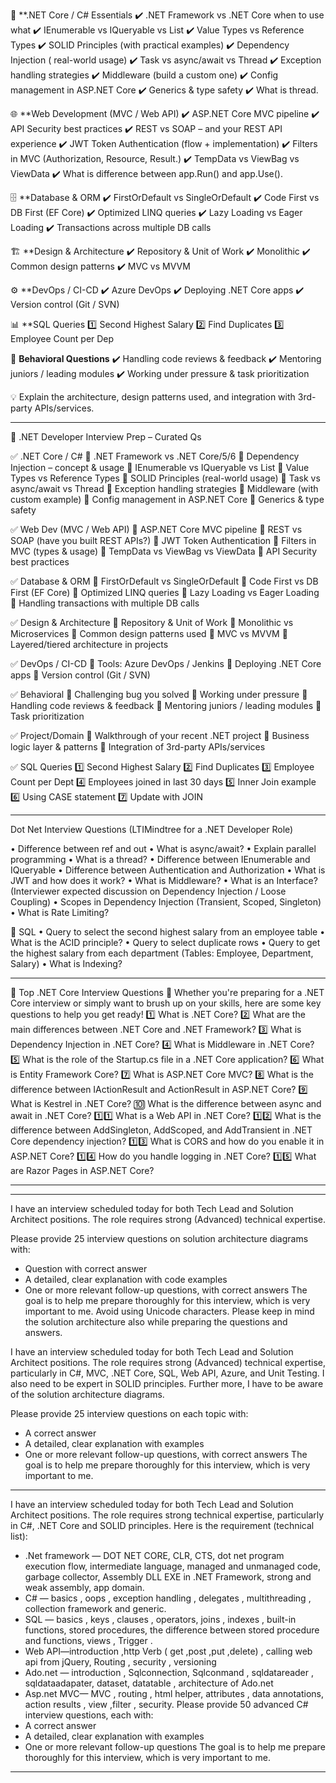 🔹 **.NET Core / C# Essentials
✔️ .NET Framework vs .NET Core when to use what
✔️ IEnumerable vs IQueryable vs List
✔️ Value Types vs Reference Types
✔️ SOLID Principles (with practical examples)
✔️ Dependency Injection ( real-world usage)
✔️ Task vs async/await vs Thread
✔️ Exception handling strategies
✔️ Middleware (build a custom one)
✔️ Config management in ASP.NET Core
✔️ Generics & type safety
✔️ What is thread.


🌐 **Web Development (MVC / Web API)
✔️ ASP.NET Core MVC pipeline
✔️ API Security best practices
✔️ REST vs SOAP – and your REST API experience
✔️ JWT Token Authentication (flow + implementation)
✔️ Filters in MVC (Authorization, Resource, Result.)
✔️ TempData vs ViewBag vs ViewData
✔️ What is difference between app.Run() and app.Use().


🗄️ **Database & ORM
✔️ FirstOrDefault vs SingleOrDefault
✔️ Code First vs DB First (EF Core)
✔️ Optimized LINQ queries
✔️ Lazy Loading vs Eager Loading
✔️ Transactions across multiple DB calls


🏗️ **Design & Architecture
✔️ Repository & Unit of Work
✔️ Monolithic
✔️ Common design patterns
✔️ MVC vs MVVM


⚙️ **DevOps / CI-CD
✔️ Azure DevOps 
✔️ Deploying .NET Core apps
✔️ Version control (Git / SVN)


📊 **SQL Queries
1️⃣ Second Highest Salary
2️⃣ Find Duplicates
3️⃣ Employee Count per Dep


👥 **Behavioral Questions**
✔️ Handling code reviews & feedback
✔️ Mentoring juniors / leading modules
✔️ Working under pressure & task prioritization


💡 Explain the architecture, design patterns used, and integration with 3rd-party APIs/services.

--- 

🚀 .NET Developer Interview Prep – Curated Qs

✅ .NET Core / C#
 🔹 .NET Framework vs .NET Core/5/6
 🔹 Dependency Injection – concept & usage
 🔹 IEnumerable vs IQueryable vs List
 🔹 Value Types vs Reference Types
 🔹 SOLID Principles (real-world usage)
 🔹 Task vs async/await vs Thread
 🔹 Exception handling strategies
 🔹 Middleware (with custom example)
 🔹 Config management in ASP.NET Core
 🔹 Generics & type safety

✅ Web Dev (MVC / Web API)
 🔹 ASP.NET Core MVC pipeline
 🔹 REST vs SOAP (have you built REST APIs?)
 🔹 JWT Token Authentication
 🔹 Filters in MVC (types & usage)
 🔹 TempData vs ViewBag vs ViewData
 🔹 API Security best practices

✅ Database & ORM
 🔹 FirstOrDefault vs SingleOrDefault
 🔹 Code First vs DB First (EF Core)
 🔹 Optimized LINQ queries
 🔹 Lazy Loading vs Eager Loading
 🔹 Handling transactions with multiple DB calls

✅ Design & Architecture
 🔹 Repository & Unit of Work
 🔹 Monolithic vs Microservices
 🔹 Common design patterns used
 🔹 MVC vs MVVM
 🔹 Layered/tiered architecture in projects

✅ DevOps / CI-CD
 🔹 Tools: Azure DevOps / Jenkins
 🔹 Deploying .NET Core apps
 🔹 Version control (Git / SVN)

✅ Behavioral
 🔹 Challenging bug you solved
 🔹 Working under pressure
 🔹 Handling code reviews & feedback
 🔹 Mentoring juniors / leading modules
 🔹 Task prioritization

✅ Project/Domain
 🔹 Walkthrough of your recent .NET project
 🔹 Business logic layer & patterns
 🔹 Integration of 3rd-party APIs/services

✅ SQL Queries
 1️⃣ Second Highest Salary
 2️⃣ Find Duplicates
 3️⃣ Employee Count per Dept
 4️⃣ Employees joined in last 30 days
 5️⃣ Inner Join example
 6️⃣ Using CASE statement
 7️⃣ Update with JOIN

--- 

Dot Net Interview Questions (LTIMindtree for a .NET Developer Role)

• Difference between ref and out
• What is async/await?
• Explain parallel programming
• What is a thread?
• Difference between IEnumerable and IQueryable
• Difference between Authentication and Authorization
• What is JWT and how does it work?
• What is Middleware?
• What is an Interface? (Interviewer expected discussion on Dependency Injection / Loose Coupling)
• Scopes in Dependency Injection (Transient, Scoped, Singleton)
• What is Rate Limiting?

🔹 SQL
• Query to select the second highest salary from an employee table
• What is the ACID principle?
• Query to select duplicate rows
• Query to get the highest salary from each department (Tables: Employee, Department, Salary)
• What is Indexing?

--- 

🚀 Top .NET Core Interview Questions 🚀
Whether you're preparing for a .NET Core interview or simply want to brush up on your skills, here are some key questions to help you get ready!
1️⃣ What is .NET Core?
 2️⃣ What are the main differences between .NET Core and .NET Framework?
 3️⃣ What is Dependency Injection in .NET Core?
 4️⃣ What is Middleware in .NET Core?
 5️⃣ What is the role of the Startup.cs file in a .NET Core application?
 6️⃣ What is Entity Framework Core?
 7️⃣ What is ASP.NET Core MVC?
 8️⃣ What is the difference between IActionResult and ActionResult in ASP.NET Core?
 9️⃣ What is Kestrel in .NET Core?
 🔟 What is the difference between async and await in .NET Core?
 1️⃣1️⃣ What is a Web API in .NET Core?
 1️⃣2️⃣ What is the difference between AddSingleton, AddScoped, and AddTransient in .NET Core dependency injection?
 1️⃣3️⃣ What is CORS and how do you enable it in ASP.NET Core?
 1️⃣4️⃣ How do you handle logging in .NET Core?
 1️⃣5️⃣ What are Razor Pages in ASP.NET Core?

--- 



--- 

I have an interview scheduled today for both Tech Lead and Solution Architect positions. The role requires strong (Advanced) technical expertise. 

Please provide 25 interview questions on solution architecture diagrams with:
- Question with correct answer
- A detailed, clear explanation with code examples
- One or more relevant follow-up questions, with correct answers
The goal is to help me prepare thoroughly for this interview, which is very important to me. Avoid using Unicode characters. Please keep in mind the solution architecture also while preparing the questions and answers. 


I have an interview scheduled today for both Tech Lead and Solution Architect positions. The role requires strong (Advanced) technical expertise, particularly in C#, MVC, .NET Core, SQL, Web API, Azure, and Unit Testing. I also need to be expert in SOLID principles. Further more, I have to be aware of the solution architecture diagrams. 

Please provide 25 interview questions on each topic with:
- A correct answer
- A detailed, clear explanation with examples
- One or more relevant follow-up questions, with correct answers
The goal is to help me prepare thoroughly for this interview, which is very important to me.

--- 

I have an interview scheduled today for both Tech Lead and Solution Architect positions. The role requires strong technical expertise, particularly in C#, .NET Core and SOLID principles. Here is the requirement (technical list):
- .Net framework — DOT NET CORE, CLR, CTS, dot net program execution flow, intermediate language, managed and unmanaged code, garbage collector, Assembly DLL EXE in .NET Framework, strong and weak assembly, app domain.
- C# — basics , oops , exception handling , delegates , multithreading , collection framework and generic.
- SQL — basics , keys , clauses , operators, joins , indexes , built-in functions, stored procedures, the difference between stored procedure and functions, views , Trigger .
- Web API—introduction ,http Verb ( get ,post ,put ,delete) , calling web api from jQuery, Routing , security , versioning
- Ado.net — introduction , Sqlconnection, Sqlconmand , sqldatareader , sqldataadapater, dataset, datatable , architecture of Ado.net
- Asp.net MVC— MVC , routing , html helper, attributes , data annotations, action results , view ,filter , security.
Please provide 50 advanced C# interview questions, each with:
- A correct answer
- A detailed, clear explanation with examples
- One or more relevant follow-up questions
The goal is to help me prepare thoroughly for this interview, which is very important to me.

--- 

